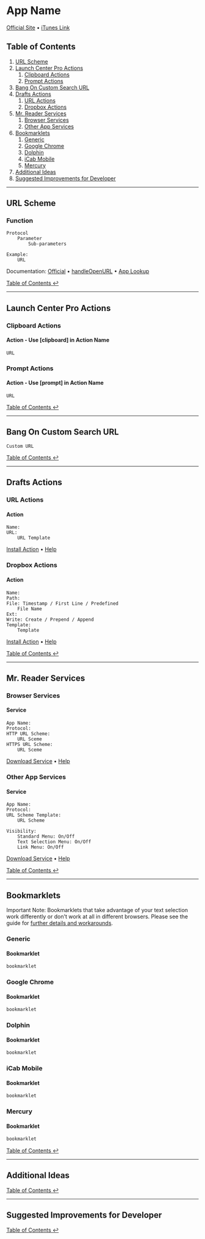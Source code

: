 # App Name

[Official Site](Link) • [iTunes Link](Link)

## Table of Contents

1. [URL Scheme](#url-scheme)
1. [Launch Center Pro Actions](#launch-center-pro-actions)
    1. [Clipboard Actions](#clipboard-actions)
    1. [Prompt Actions](#prompt-actions)
1. [Bang On Custom Search URL](#bang-on-custom-search-url)
1. [Drafts Actions](#drafts-actions)
    1. [URL Actions](#url-actions)
    1. [Dropbox Actions](#dropbox-actions)
1. [Mr. Reader Services](#mr-reader-services)
    1. [Browser Services](#browser-services)
    1. [Other App Services](#other-app-services)
1. [Bookmarklets](#bookmarklets)
    1. [Generic](#generic)
    1. [Google Chrome](#google-chrome)
    1. [Dolphin](#dolphin)
    1. [iCab Mobile](#icab-mobile)
    1. [Mercury](#mercury)
1. [Additional Ideas](#additional-ideas)
1. [Suggested Improvements for Developer](#suggested-improvements-for-developer)

---

## URL Scheme

### Function

    Protocol
        Parameter
            Sub-parameters
        
    Example:
    	URL

Documentation: [Official](Link) • [handleOpenURL](Link) • [App Lookup](Link)

[Table of Contents ↩](#table-of-contents)

---

## Launch Center Pro Actions

### Clipboard Actions

#### Action - Use \[clipboard\] in Action Name

    URL

### Prompt Actions

#### Action - Use \[prompt\] in Action Name

    URL

[Table of Contents ↩](#table-of-contents)

---

## Bang On Custom Search URL

    Custom URL

[Table of Contents ↩](#table-of-contents)

---

## Drafts Actions

### URL Actions

#### Action

    Name:
    URL:
        URL Template

[Install Action](URL) • [Help](guide.md#installing-drafts-actions)

### Dropbox Actions

#### Action

    Name:
    Path: 
    File: Timestamp / First Line / Predefined
        File Name
    Ext: 
    Write: Create / Prepend / Append
    Template:
        Template

[Install Action](URL) • [Help](guide.md#installing-drafts-actions)

[Table of Contents ↩](#table-of-contents)

---

## Mr. Reader Services

### Browser Services

#### Service

    App Name:
    Protocol:
    HTTP URL Scheme:
        URL Sceme
    HTTPS URL Scheme:
        URL Sceme

[Download Service](https://github.com/christopherdwhite/iosWorkflows/raw/master/mrreader-services/FILENAME.mrreaderbrowserconf) • [Help](guide.md#installing-mr-reader-browser-and-other-app-services)

### Other App Services

#### Service

    App Name:
    Protocol:
    URL Scheme Template:
        URL Scheme
    
    Visibility:
        Standard Menu: On/Off
        Text Selection Menu: On/Off
        Link Menu: On/Off

[Download Service](https://github.com/christopherdwhite/iosWorkflows/raw/master/mrreader-services/FILENAME.mrreaderappconf) • [Help](guide.md#installing-mr-reader-browser-and-other-app-services)

[Table of Contents ↩](#table-of-contents)

---

## Bookmarklets

Important Note: Bookmarklets that take advantage of your text selection work differently or don't work at all in different browsers. Please see the guide for [further details and workarounds](guide.md#bookmarklet-limitations-for-selected-text-in-different-browsers).

### Generic

#### Bookmarklet

```javascript
bookmarklet
```

### Google Chrome

#### Bookmarklet

```javascript
bookmarklet
```

### Dolphin

#### Bookmarklet

```javascript
bookmarklet
```

### iCab Mobile

#### Bookmarklet

```javascript
bookmarklet
```

### Mercury

#### Bookmarklet

```javascript
bookmarklet
```

[Table of Contents ↩](#table-of-contents)

---

## Additional Ideas



[Table of Contents ↩](#table-of-contents)

---

## Suggested Improvements for Developer



[Table of Contents ↩](#table-of-contents)